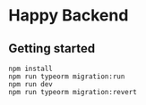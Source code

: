 # Happy Backend

## Getting started
```
npm install
npm run typeorm migration:run
npm run dev
npm run typeorm migration:revert
```
